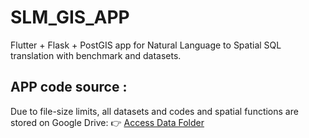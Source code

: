 # SLM_GIS_APP
Flutter + Flask + PostGIS app for Natural Language to Spatial SQL translation with benchmark and datasets.

## APP code source :

Due to file-size limits, all datasets and codes and spatial functions are stored on Google Drive:
👉 [Access Data Folder](<https://drive.google.com/drive/folders/1u25KYO-x_9WtcgKBU9U-PYayo2aLAaRI?usp=drive_link>)

